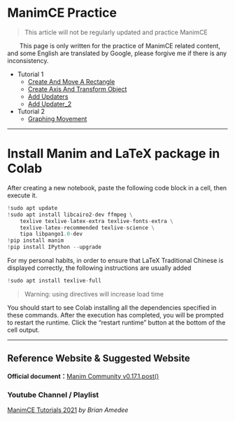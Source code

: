 # ManimCE Practice

> This article will not be regularly updated and practice ManimCE

&emsp;&emsp;This page is only written for the practice of ManimCE related content, and some English are translated by Google, please forgive me if there is any inconsistency.

* Tutorial 1
  * [Create And Move A Rectangle](https://github.com/JIA-WEI-LI/ManimCE-Learning/blob/b95633fa6a5db2539b653cb205e5120b5053ffbe/%E4%B8%AD%E6%96%87%E7%89%88%E6%95%99%E7%A8%8B%20Tutorial/Tutorial%201/Create%20And%20Move%20A%20Rectangle.md)
  * [Create Axis And Transform Object](https://github.com/JIA-WEI-LI/ManimCE-Learning/blob/b95633fa6a5db2539b653cb205e5120b5053ffbe/%E4%B8%AD%E6%96%87%E7%89%88%E6%95%99%E7%A8%8B%20Tutorial/Tutorial%201/Create%20Axis%20And%20Transform%20Object.md)  
  * [Add Updaters](https://github.com/JIA-WEI-LI/ManimCE-Learning/blob/b95633fa6a5db2539b653cb205e5120b5053ffbe/%E4%B8%AD%E6%96%87%E7%89%88%E6%95%99%E7%A8%8B%20Tutorial/Tutorial%201/Add%20Updaters.md)
  * [Add Updater_2](https://github.com/JIA-WEI-LI/ManimCE-Learning/blob/b95633fa6a5db2539b653cb205e5120b5053ffbe/%E4%B8%AD%E6%96%87%E7%89%88%E6%95%99%E7%A8%8B%20Tutorial/Tutorial%201/Add%20Updaters_2.md)
* Tutorial 2
  * [Graphing Movement](https://github.com/JIA-WEI-LI/ManimCE-Learning/blob/b95633fa6a5db2539b653cb205e5120b5053ffbe/%E4%B8%AD%E6%96%87%E7%89%88%E6%95%99%E7%A8%8B%20Tutorial/Tutorial%202/Graphing%20Movement.md)
---

# Install Manim and LaTeX package in Colab
After creating a new notebook, paste the following code block in a cell, then execute it.
```python
!sudo apt update
!sudo apt install libcairo2-dev ffmpeg \
    texlive texlive-latex-extra texlive-fonts-extra \
    texlive-latex-recommended texlive-science \
    tipa libpango1.0-dev
!pip install manim
!pip install IPython --upgrade
```
For my personal habits, in order to ensure that LaTeX Traditional Chinese is displayed correctly, the following instructions are usually added
```python
!sudo apt install texlive-full
```
>Warning: using directives will increase load time

You should start to see Colab installing all the dependencies specified in these commands. After the execution has completed, you will be prompted to restart the runtime. Click the “restart runtime” button at the bottom of the cell output.

---

## Reference Website & Suggested Website
**Official document：**[Manim Community v0.17.1.post()](https://docs.manim.community/en/stable/index.html)
### Youtube Channel / Playlist
[ManimCE Tutorials 2021](https://www.youtube.com/playlist?list=PLWOlLjdyZm2NQD1YZmEPB0dwbd0yKINAT) *by Brian Amedee*
